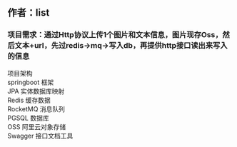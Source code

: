 ##  作者：list
### 项目需求：通过Http协议上传1个图片和文本信息，图片现存Oss，然后文本+url，先过redis->mq->写入db，再提供http接口读出来写入的信息

项目架构  
springboot 框架  
JPA 实体数据库映射  
Redis 缓存数据  
RocketMQ 消息队列  
PGSQL 数据库  
OSS 阿里云对象存储  
Swagger 接口文档工具
